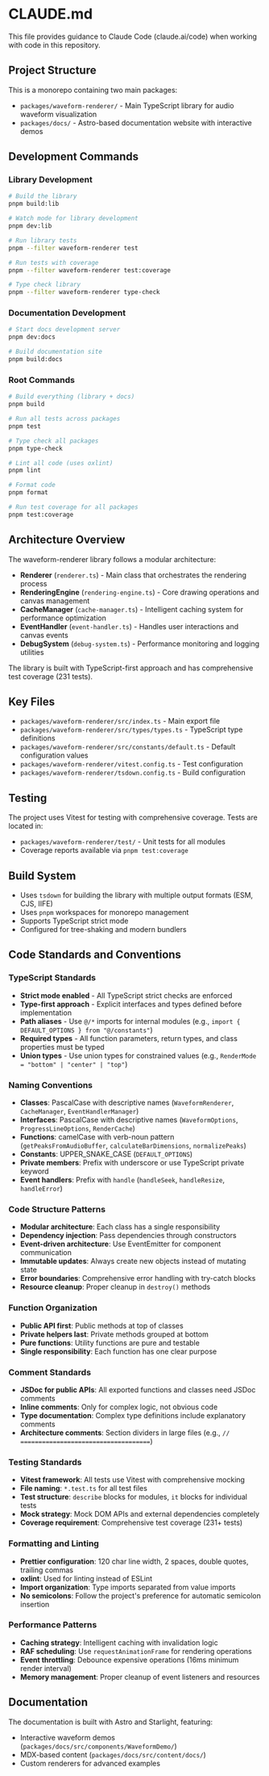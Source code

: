 # CLAUDE.md

This file provides guidance to Claude Code (claude.ai/code) when working with code in this repository.

## Project Structure

This is a monorepo containing two main packages:
- `packages/waveform-renderer/` - Main TypeScript library for audio waveform visualization
- `packages/docs/` - Astro-based documentation website with interactive demos

## Development Commands

### Library Development
```bash
# Build the library
pnpm build:lib

# Watch mode for library development
pnpm dev:lib

# Run library tests
pnpm --filter waveform-renderer test

# Run tests with coverage
pnpm --filter waveform-renderer test:coverage

# Type check library
pnpm --filter waveform-renderer type-check
```

### Documentation Development  
```bash
# Start docs development server
pnpm dev:docs

# Build documentation site
pnpm build:docs
```

### Root Commands
```bash
# Build everything (library + docs)
pnpm build

# Run all tests across packages
pnpm test

# Type check all packages
pnpm type-check

# Lint all code (uses oxlint)
pnpm lint

# Format code
pnpm format

# Run test coverage for all packages
pnpm test:coverage
```

## Architecture Overview

The waveform-renderer library follows a modular architecture:

- **Renderer** (`renderer.ts`) - Main class that orchestrates the rendering process
- **RenderingEngine** (`rendering-engine.ts`) - Core drawing operations and canvas management
- **CacheManager** (`cache-manager.ts`) - Intelligent caching system for performance optimization
- **EventHandler** (`event-handler.ts`) - Handles user interactions and canvas events
- **DebugSystem** (`debug-system.ts`) - Performance monitoring and logging utilities

The library is built with TypeScript-first approach and has comprehensive test coverage (231 tests).

## Key Files

- `packages/waveform-renderer/src/index.ts` - Main export file
- `packages/waveform-renderer/src/types/types.ts` - TypeScript type definitions
- `packages/waveform-renderer/src/constants/default.ts` - Default configuration values
- `packages/waveform-renderer/vitest.config.ts` - Test configuration
- `packages/waveform-renderer/tsdown.config.ts` - Build configuration

## Testing

The project uses Vitest for testing with comprehensive coverage. Tests are located in:
- `packages/waveform-renderer/test/` - Unit tests for all modules
- Coverage reports available via `pnpm test:coverage`

## Build System

- Uses `tsdown` for building the library with multiple output formats (ESM, CJS, IIFE)
- Uses `pnpm` workspaces for monorepo management
- Supports TypeScript strict mode
- Configured for tree-shaking and modern bundlers

## Code Standards and Conventions

### TypeScript Standards
- **Strict mode enabled** - All TypeScript strict checks are enforced
- **Type-first approach** - Explicit interfaces and types defined before implementation
- **Path aliases** - Use `@/*` imports for internal modules (e.g., `import { DEFAULT_OPTIONS } from "@/constants"`)
- **Required types** - All function parameters, return types, and class properties must be typed
- **Union types** - Use union types for constrained values (e.g., `RenderMode = "bottom" | "center" | "top"`)

### Naming Conventions
- **Classes**: PascalCase with descriptive names (`WaveformRenderer`, `CacheManager`, `EventHandlerManager`)
- **Interfaces**: PascalCase with descriptive names (`WaveformOptions`, `ProgressLineOptions`, `RenderCache`)
- **Functions**: camelCase with verb-noun pattern (`getPeaksFromAudioBuffer`, `calculateBarDimensions`, `normalizePeaks`)
- **Constants**: UPPER_SNAKE_CASE (`DEFAULT_OPTIONS`)
- **Private members**: Prefix with underscore or use TypeScript private keyword
- **Event handlers**: Prefix with `handle` (`handleSeek`, `handleResize`, `handleError`)

### Code Structure Patterns
- **Modular architecture**: Each class has a single responsibility
- **Dependency injection**: Pass dependencies through constructors
- **Event-driven architecture**: Use EventEmitter for component communication
- **Immutable updates**: Always create new objects instead of mutating state
- **Error boundaries**: Comprehensive error handling with try-catch blocks
- **Resource cleanup**: Proper cleanup in `destroy()` methods

### Function Organization
- **Public API first**: Public methods at top of classes
- **Private helpers last**: Private methods grouped at bottom
- **Pure functions**: Utility functions are pure and testable
- **Single responsibility**: Each function has one clear purpose

### Comment Standards
- **JSDoc for public APIs**: All exported functions and classes need JSDoc comments
- **Inline comments**: Only for complex logic, not obvious code
- **Type documentation**: Complex type definitions include explanatory comments
- **Architecture comments**: Section dividers in large files (e.g., `// ====================================`)

### Testing Standards  
- **Vitest framework**: All tests use Vitest with comprehensive mocking
- **File naming**: `*.test.ts` for all test files
- **Test structure**: `describe` blocks for modules, `it` blocks for individual tests
- **Mock strategy**: Mock DOM APIs and external dependencies completely
- **Coverage requirement**: Comprehensive test coverage (231+ tests)

### Formatting and Linting
- **Prettier configuration**: 120 char line width, 2 spaces, double quotes, trailing commas
- **oxlint**: Used for linting instead of ESLint
- **Import organization**: Type imports separated from value imports
- **No semicolons**: Follow the project's preference for automatic semicolon insertion

### Performance Patterns
- **Caching strategy**: Intelligent caching with invalidation logic
- **RAF scheduling**: Use `requestAnimationFrame` for rendering operations
- **Event throttling**: Debounce expensive operations (16ms minimum render interval)
- **Memory management**: Proper cleanup of event listeners and resources

## Documentation

The documentation is built with Astro and Starlight, featuring:
- Interactive waveform demos (`packages/docs/src/components/WaveformDemo/`)
- MDX-based content (`packages/docs/src/content/docs/`)
- Custom renderers for advanced examples